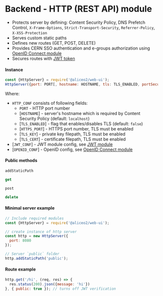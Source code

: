 # Backend - HTTP (REST API) module

 - Protects server by defining: Content Security Policy, DNS Prefetch Control, `X-Frame-Options`, `Strict-Transport-Security`, `Referrer-Policy`, `X-XSS-Protection`
 - Serves custom static paths
 - Defines new routes (GET, POST, DELETE)
 - Provides CERN SSO authentication and e-groups authorization using [OpenID Connect module](openid.md)
 - Secures routes with [JWT token](json-tokens.md)

#### Instance
```js
const {HttpServer} = require('@aliceo2/web-ui');
HttpServer({port: PORT[, hostname: HOSTNAME, tls: TLS_ENABLED, portSecure: HTTPS_PORT, key: TLS_KEY, cert: TLS_CERT]}, [JWT_CONF], [OPENID_CONF]);
```
Where:
 * `HTTP_CONF` consists of following fields:
     * `PORT` - HTTP port number
     * [`HOSTNAME`] - server's hostname which is required by Content Security Policy (default: `localhost`)
     * [`TLS_ENABLED`] - flag that enables/disables TLS (default: `false`)
     * [`HTTPS_PORT`] - HTTPS port number, TLS must be enabled
     * [`TLS_KEY`] - private key filepath, TLS must be enabled
     * [`TLS_CERT`] - certificate filepath, TLS must be enabled
 * [`JWT_CONF`] - JWT module config, see [JWT module](json-tokens.md)
 * [`OPENID_CONF`] - OpenID config, see [OpenID Connect module](openid.md)


#### Public methods
```js
addStaticPath
```
```js
get
```
```js
post
```
```js
delete
```

#### Minimal server example
```js
// Include required modules
const {HttpServer} = require('@aliceo2/web-ui');

// create instance of http server
const http = new HttpServer({
  port: 8080
});

// Server `public` folder
http.addStaticPath('public');
```

#### Route example
```js
http.get('/hi', (req, res) => {
  res.status(200).json({message: 'hi'})
}, { public: true }); // turns off JWT verification
```

